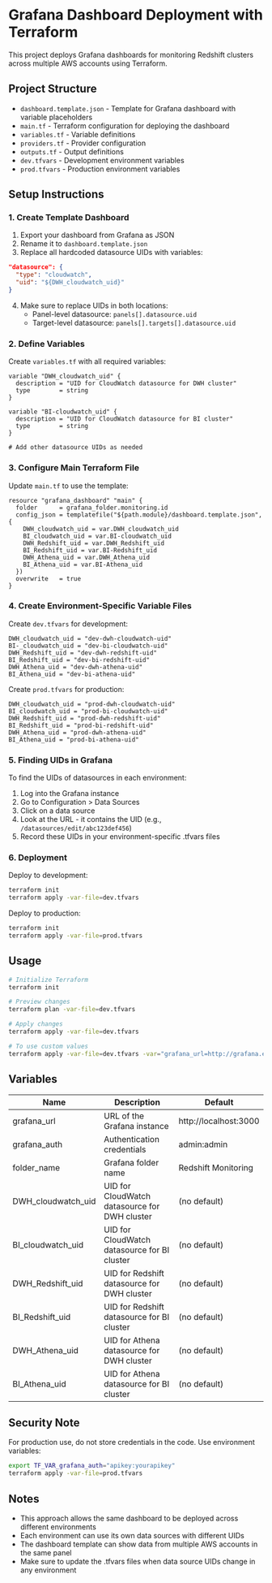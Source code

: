 # Grafana Dashboard Deployment with Terraform

This project deploys Grafana dashboards for monitoring Redshift clusters across multiple AWS accounts using Terraform.

## Project Structure

- `dashboard.template.json` - Template for Grafana dashboard with variable placeholders
- `main.tf` - Terraform configuration for deploying the dashboard
- `variables.tf` - Variable definitions
- `providers.tf` - Provider configuration
- `outputs.tf` - Output definitions
- `dev.tfvars` - Development environment variables
- `prod.tfvars` - Production environment variables

## Setup Instructions

### 1. Create Template Dashboard

1. Export your dashboard from Grafana as JSON
2. Rename it to `dashboard.template.json`
3. Replace all hardcoded datasource UIDs with variables:

```json
"datasource": {
  "type": "cloudwatch",
  "uid": "${DWH_cloudwatch_uid}"
}
```

4. Make sure to replace UIDs in both locations:
   - Panel-level datasource: `panels[].datasource.uid`
   - Target-level datasource: `panels[].targets[].datasource.uid`

### 2. Define Variables

Create `variables.tf` with all required variables:

```hcl
variable "DWH_cloudwatch_uid" {
  description = "UID for CloudWatch datasource for DWH cluster"
  type        = string
}

variable "BI-cloudwatch_uid" {
  description = "UID for CloudWatch datasource for BI cluster"
  type        = string
}

# Add other datasource UIDs as needed
```

### 3. Configure Main Terraform File

Update `main.tf` to use the template:

```hcl
resource "grafana_dashboard" "main" {
  folder      = grafana_folder.monitoring.id
  config_json = templatefile("${path.module}/dashboard.template.json", {
    DWH_cloudwatch_uid = var.DWH_cloudwatch_uid
    BI_cloudwatch_uid = var.BI-cloudwatch_uid
    DWH_Redshift_uid = var.DWH_Redshift_uid
    BI_Redshift_uid = var.BI-Redshift_uid
    DWH_Athena_uid = var.DWH_Athena_uid
    BI_Athena_uid = var.BI-Athena_uid
  })
  overwrite   = true
}
```

### 4. Create Environment-Specific Variable Files

Create `dev.tfvars` for development:

```hcl
DWH_cloudwatch_uid = "dev-dwh-cloudwatch-uid"
BI-_cloudwatch_uid = "dev-bi-cloudwatch-uid"
DWH_Redshift_uid = "dev-dwh-redshift-uid"
BI_Redshift_uid = "dev-bi-redshift-uid"
DWH_Athena_uid = "dev-dwh-athena-uid"
BI_Athena_uid = "dev-bi-athena-uid"
```

Create `prod.tfvars` for production:

```hcl
DWH_cloudwatch_uid = "prod-dwh-cloudwatch-uid"
BI_cloudwatch_uid = "prod-bi-cloudwatch-uid"
DWH_Redshift_uid = "prod-dwh-redshift-uid"
BI_Redshift_uid = "prod-bi-redshift-uid"
DWH_Athena_uid = "prod-dwh-athena-uid"
BI_Athena_uid = "prod-bi-athena-uid"
```

### 5. Finding UIDs in Grafana

To find the UIDs of datasources in each environment:

1. Log into the Grafana instance
2. Go to Configuration > Data Sources
3. Click on a data source
4. Look at the URL - it contains the UID (e.g., `/datasources/edit/abc123def456`)
5. Record these UIDs in your environment-specific .tfvars files

### 6. Deployment

Deploy to development:

```bash
terraform init
terraform apply -var-file=dev.tfvars
```

Deploy to production:

```bash
terraform init
terraform apply -var-file=prod.tfvars
```

## Usage

```bash
# Initialize Terraform
terraform init

# Preview changes
terraform plan -var-file=dev.tfvars

# Apply changes
terraform apply -var-file=dev.tfvars

# To use custom values
terraform apply -var-file=dev.tfvars -var="grafana_url=http://grafana.example.com" -var="folder_name=Production"
```

## Variables

| Name | Description | Default |
|------|-------------|---------|
| grafana_url | URL of the Grafana instance | http://localhost:3000 |
| grafana_auth | Authentication credentials | admin:admin |
| folder_name | Grafana folder name | Redshift Monitoring |
| DWH_cloudwatch_uid | UID for CloudWatch datasource for DWH cluster | (no default) |
| BI_cloudwatch_uid | UID for CloudWatch datasource for BI cluster | (no default) |
| DWH_Redshift_uid | UID for Redshift datasource for DWH cluster | (no default) |
| BI_Redshift_uid | UID for Redshift datasource for BI cluster | (no default) |
| DWH_Athena_uid | UID for Athena datasource for DWH cluster | (no default) |
| BI_Athena_uid | UID for Athena datasource for BI cluster | (no default) |

## Security Note

For production use, do not store credentials in the code. Use environment variables:

```bash
export TF_VAR_grafana_auth="apikey:yourapikey"
terraform apply -var-file=prod.tfvars
```

## Notes

- This approach allows the same dashboard to be deployed across different environments
- Each environment can use its own data sources with different UIDs
- The dashboard template can show data from multiple AWS accounts in the same panel
- Make sure to update the .tfvars files when data source UIDs change in any environment
